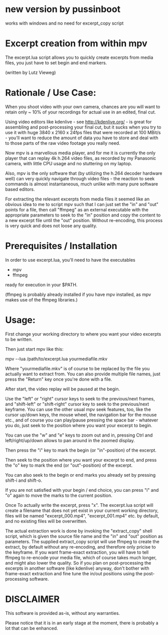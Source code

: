 
new version by pussinboot
=========================
works with windows and no need for excerpt_copy script

Excerpt creation from within mpv
================================

The excerpt.lua script allows you to quickly create excerpts
from media files, you just have to set begin and end markers.

(written by Lutz Vieweg)

Rationale / Use Case:
=====================

When you shoot video with your own camera, chances are you will
want to retain only ~ 10% of your recordings for actual use
in an edited, final cut.

Using video editors like kdenlive - see http://kdenlive.org/ -
is great for assembling and post-processing your final cut,
but it sucks when you try to use it with huge 3840 x 2160 x 24fps
files that were recorded at 100 MBit/s - you'll want to reduce
the amount of data you have to store and deal with to those
parts of the raw video footage you really need.

Now mpv is a marvellous media player, and for me it is currently
the only player that can replay 4k h.264 video files, as
recorded by my Panasonic camera, with little CPU usage and
no stuttering on my laptop.

Also, mpv is the only software that (by utilizing the h.264
decoder hardware well) can very quickly navigate through video
files - the reaction to seek commands is almost instantaneous,
much unlike with many pure software based editors.

For extracting the relevant excerpts from media files it seemed
like an obvious idea to me to script mpv such that I can just
set the "in" and "out" points for a file, then call "ffmpeg"
as an external executable with the appropriate parameters to
seek to the "in" position and copy the content to a new excerpt
file until the "out" position. Without re-encoding, this process
is very quick and does not loose any quality.


Prerequisites / Installation
============================

In order to use excerpt.lua, you'll need to have the executables

* mpv
* ffmpeg 

ready for execution in your $PATH.

(ffmpeg is probably already installed if you have mpv installed,
as mpv makes use of the ffmpeg libraries.)

Usage:
======

First change your working directory to where you want your
video excerpts to be written.

Then just start mpv like this:

mpv --lua /path/to/excerpt.lua yourmediafile.mkv

Where "yourmediafile.mkv" is of course to be replaced by the file
you actually want to extract from. You can also provide multiple file names,
just press the "Return" key once you're done with a file.


After start, the video replay will be paused at the begin.

Use the "left" or "right" cursor keys to seek to the previous/next
frames, and "shift-left" or "shift-right" cursor key to seek to the
previous/next keyframe. You can use the other usual mpv seek features,
too, like the cursor up/down keys, the mouse wheel, the navigation bar
for the mouse etc., and of course you can play/pause pressing the
space bar - whatever you do, just seek to the position where you want your
excerpt to begin.

You can use the "w" and "e" keys to zoom out and in, pressing Ctrl and
left/right/up/down allows to pan around in the zoomed display.

Then press the "i" key to mark the begin (or "in"-position) of the excerpt.

Then seek to the position where you want your excerpt to end, and
press the "o" key to mark the end (or "out"-position) of the excerpt.

You can also seek to the begin or end marks you already set by
pressing shift-i and shift-o.

If you are not satisfied with your begin / end choice, you can
press "i" and "o" again to move the marks to the current position.

Once To actually write the excerpt, press "x".
The excerpt.lua script will create a filename that does not
yet exist in your current working directory, files will be
named "excerpt_000.mp4", "excerpt_001.mp4" etc. by default,
and no existing files will be overwritten.

The actual extraction work is done by invoking the "extract_copy"
shell script, which is given the source file name and the "in"
and "out" position as parameters. The supplied extract_copy
script will use ffmpeg to create the extract, by default without
any re-encoding, and therefore only pricise to the keyframe.
If you want frame-exact extraction, you will have to tell ffmpeg
to re-encode your media file, which of course takes much longer,
and might also lower the quality. So if you plan on post-processing
the excerpts in another software (like kdenlive) anyway, don't
bother with frame-exact extraction and fine tune the in/out positions
using the post-processing software.


DISCLAIMER
==========

This software is provided as-is, without any warranties.

Please notice that it is in an early stage at the moment, there
is probably a lot that can be enhanced.
